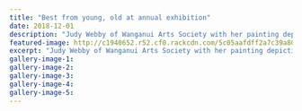 ```yaml
---
title: "Best from young, old at annual exhibition"
date: 2018-12-01
description: "Judy Webby of Wanganui Arts Society with her painting depicting an old barn on the O'Leary farm..."
featured-image: http://c1940652.r52.cf0.rackcdn.com/5c05aafdff2a7c39a8000f23/Judy-Webby-2-dec-chron.jpg
excerpt: "Judy Webby of Wanganui Arts Society with her painting depicting an old barn on the O'Leary farm."
gallery-image-1: 
gallery-image-2: 
gallery-image-3: 
gallery-image-4: 
gallery-image-5: 
---
```


